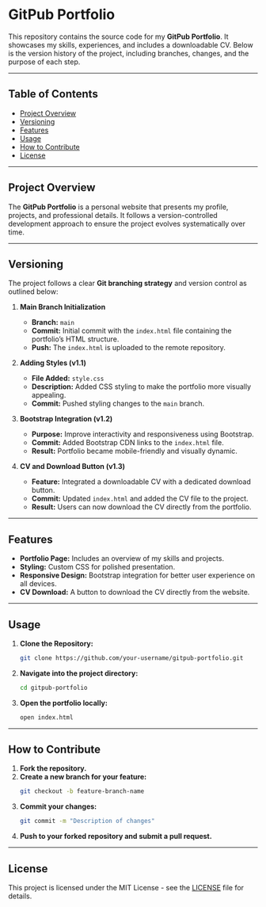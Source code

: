 
# GitPub Portfolio

This repository contains the source code for my **GitPub Portfolio**. It showcases my skills, experiences, and includes a downloadable CV. Below is the version history of the project, including branches, changes, and the purpose of each step.

---

## Table of Contents
- [Project Overview](#project-overview)  
- [Versioning](#versioning)  
- [Features](#features)  
- [Usage](#usage)  
- [How to Contribute](#how-to-contribute)  
- [License](#license)  

---

## Project Overview

The **GitPub Portfolio** is a personal website that presents my profile, projects, and professional details. It follows a version-controlled development approach to ensure the project evolves systematically over time.

---

## Versioning

The project follows a clear **Git branching strategy** and version control as outlined below:

1. **Main Branch Initialization**  
   - **Branch:** `main`  
   - **Commit:** Initial commit with the `index.html` file containing the portfolio’s HTML structure.  
   - **Push:** The `index.html` is uploaded to the remote repository.

2. **Adding Styles (v1.1)**  
   - **File Added:** `style.css`  
   - **Description:** Added CSS styling to make the portfolio more visually appealing.  
   - **Commit:** Pushed styling changes to the `main` branch.

3. **Bootstrap Integration (v1.2)**  
   - **Purpose:** Improve interactivity and responsiveness using Bootstrap.  
   - **Commit:** Added Bootstrap CDN links to the `index.html` file.  
   - **Result:** Portfolio became mobile-friendly and visually dynamic.

4. **CV and Download Button (v1.3)**  
   - **Feature:** Integrated a downloadable CV with a dedicated download button.  
   - **Commit:** Updated `index.html` and added the CV file to the project.  
   - **Result:** Users can now download the CV directly from the portfolio.

---

## Features
- **Portfolio Page:** Includes an overview of my skills and projects.
- **Styling:** Custom CSS for polished presentation.
- **Responsive Design:** Bootstrap integration for better user experience on all devices.
- **CV Download:** A button to download the CV directly from the website.

---

## Usage

1. **Clone the Repository:**
   ```bash
   git clone https://github.com/your-username/gitpub-portfolio.git
   ```
2. **Navigate into the project directory:**
   ```bash
   cd gitpub-portfolio
   ```
3. **Open the portfolio locally:**
   ```bash
   open index.html
   ```

---

## How to Contribute

1. **Fork the repository.**  
2. **Create a new branch for your feature:**  
   ```bash
   git checkout -b feature-branch-name
   ```
3. **Commit your changes:**  
   ```bash
   git commit -m "Description of changes"
   ```
4. **Push to your forked repository and submit a pull request.**

---

## License

This project is licensed under the MIT License - see the [LICENSE](LICENSE) file for details.
